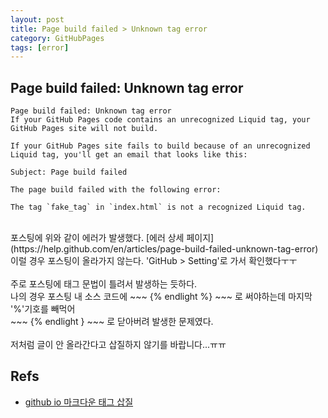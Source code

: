 ```yaml
---
layout: post
title: Page build failed > Unknown tag error
category: GitHubPages
tags: [error]
---
```


## Page build failed: Unknown tag error
~~~
Page build failed: Unknown tag error
If your GitHub Pages code contains an unrecognized Liquid tag, your GitHub Pages site will not build.

If your GitHub Pages site fails to build because of an unrecognized Liquid tag, you'll get an email that looks like this:

Subject: Page build failed

The page build failed with the following error:

The tag `fake_tag` in `index.html` is not a recognized Liquid tag.
~~~
<br/>
포스팅에 위와 같이 에러가 발생했다. [에러 상세 페이지](https://help.github.com/en/articles/page-build-failed-unknown-tag-error) <br/>
이럴 경우 포스팅이 올라가지 않는다. 'GitHub > Setting'로 가서 확인했다ㅜㅜ<br/>
<br/>
주로 포스팅에 태그 문법이 틀려서 발생하는 듯하다. <br/>
나의 경우 포스팅 내 소스 코드에 
~~~
{% endlight %}
~~~
로 써야하는데 마지막 '%'기호를 빼먹어 <br/>
~~~
{% endlight }
~~~
로 닫아버려 발생한 문제였다. <br/>
<br/>
저처럼 글이 안 올라간다고 삽질하지 않기를 바랍니다...ㅠㅠ<br/>

## Refs
* [github io 마크다운 태그 삽질](https://hotbloodturtle.github.io/git/2018/03/02/markdown-syntax/)


